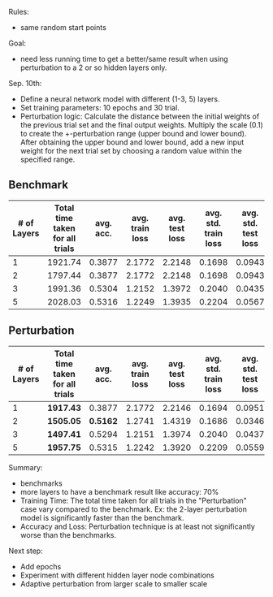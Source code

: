 Rules:
- same random start points

Goal:
- need less running time to get a better/same result when using perturbation to a 2 or so hidden layers only.


Sep. 10th:
- Define a neural network model with different (1-3, 5) layers.
- Set training parameters: 10 epochs and 30 trial.
- Perturbation logic: Calculate the distance between the initial weights of the previous trial set and the final output weights. Multiply the scale (0.1) to create the +-perturbation range (upper bound and lower bound). After obtaining the upper bound and lower bound, add a new input weight for the next trial set by choosing a random value within the specified range.

## Benchmark
| # of Layers | Total time taken for all trials | avg. acc. | avg. train loss | avg. test loss | avg. std. train loss | avg. std. test loss |
|-------------|---------------------------------|-----------|-----------------|----------------|---------------------|---------------------|
| 1           | 1921.74                         | 0.3877    | 2.1772          | 2.2148         | 0.1698              | 0.0943              |
| 2           | 1797.44                         | 0.3877    | 2.1772          | 2.2148         | 0.1698              | 0.0943              |
| 3           | 1991.36                         | 0.5304    | 1.2152          | 1.3972         | 0.2040              | 0.0435              |
| 5           | 2028.03                         | 0.5316    | 1.2249          | 1.3935         | 0.2204              | 0.0567              |


## Perturbation  
| # of Layers | Total time taken for all trials | avg. acc. | avg. train loss | avg. test loss | avg. std. train loss | avg. std. test loss |
|-------------|---------------------------------|-----------|-----------------|----------------|---------------------|---------------------|
| 1           | **1917.43**                      | 0.3877    | 2.1772          | 2.2146         | 0.1694              | 0.0951              |
| 2           | **1505.05**                      | **0.5162** | 1.2741          | 1.4319         | 0.1686              | 0.0346              |
| 3           | **1497.41**                      | 0.5294    | 1.2151          | 1.3974         | 0.2040              | 0.0437              |
| 5           | **1957.75**                      | 0.5315    | 1.2242          | 1.3920         | 0.2209              | 0.0559              |

Summary:
- benchmarks 
- more layers to have a benchmark result like accuracy: 70%
- Training Time: The total time taken for all trials in the "Perturbation" case vary compared to the benchmark. Ex: the 2-layer perturbation model is significantly faster than the benchmark.
- Accuracy and Loss:  Perturbation technique is at least not significantly worse than the benchmarks.

Next step: 
- Add epochs
- Experiment with different hidden layer node combinations
- Adaptive perturbation from larger scale to smaller scale
